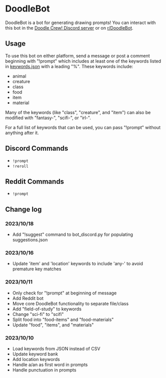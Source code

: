 # DoodleBot
DoodleBot is a bot for generating drawing prompts! You can interact with
this bot in the [Doodle Crew! Discord server](https://discord.gg/kttkrUsk3Z)
or on [r/DoodleBot](https://reddit.com/r/DoodleBot).

## Usage
To use this bot on either platform, send a message or post a comment
beginning with "!prompt" which includes at least one of the keywords listed
in [keywords.json](keywords.json) with a leading "%". These keywords include:

- animal
- creature
- class
- food
- item
- material

Many of the keywords (like "class", "creature", and "item") can also be modified with "fantasy-", "scifi-",
or "irl-".

For a full list of keywords that can be used, you can pass "!prompt" without anything after it.

## Discord Commands
- `!prompt`
- `!reroll`

## Reddit Commands
- `!prompt`

## Change log
### 2023/10/18
- Add "!suggest" command to bot_discord.py for populating suggestions.json

### 2023/10/16
- Update 'item' and 'location' keywords to include 'any-' to avoid premature
key matches

### 2023/10/11
- Only check for "!prompt" at beginning of message
- Add Reddit bot
- Move core DoodleBot functionality to separate file/class
- Add "field-of-study" to keywords
- Change "sci-fi" to "scifi"
- Split food into "food-items" and "food-materials"
- Update "food", "items", and "materials"

### 2023/10/10
- Load keywords from JSON instead of CSV
- Update keyword bank
- Add location keywords
- Handle a/an as first word in prompts
- Handle punctuation in prompts

